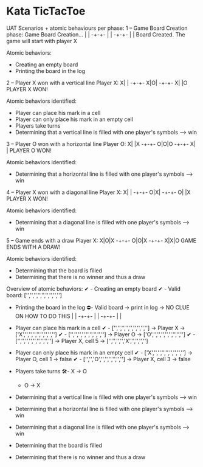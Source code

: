 # Kata TicTacToe
UAT Scenarios + atomic behaviours per phase:
1 – Game Board Creation phase:
Game Board Creation…
| |
-+-+-
| |
-+-+-
| |
Board Created.
The game will start with player X

Atomic behaviors:
- Creating an empty board
- Printing the board in the log

2 – Player X won with a vertical line
Player X:
X| |
-+-+-
X|O|
-+-+-
X| |O
PLAYER X WON!

Atomic behaviors identified:
- Player can place his mark in a cell
- Player can only place his mark in an empty cell
- Players take turns
- Determining that a vertical line is filled with one player's symbols --> win

3 – Player O won with a horizontal line
Player O:
X| |X
-+-+-
O|O|O
-+-+-
X| |
PLAYER O WON!

Atomic behaviors identified:
- Determining that a horizontal line is filled with one player's symbols --> win

4 – Player X won with a diagonal line
Player X:
X| |
-+-+-
O|X|
-+-+-
O| |X
PLAYER X WON!

Atomic behaviors identified:
- Determining that a diagonal line is filled with one player's symbols --> win

5 – Game ends with a draw
Player X:
X|O|X
-+-+-
O|O|X
-+-+-
X|X|O
GAME ENDS WITH A DRAW!

Atomic behaviors identified:
- Determining that the board is filled
- Determining that there is no winner and thus a draw


Overview of atomic behaviors:
✔ - Creating an empty board
    ✔ - Valid board: ['','','','','','','','','']

- Printing the board in the log
⛔- Valid board -> print in log -> NO CLUE ON HOW TO DO THIS
                    | |
                    -+-+-
                    | |
                    -+-+-
                    | |

- Player can place his mark in a cell
   ✔ - ['','','','','','','','',''] -> Player X -> ['X','','','','','','','','']
   ✔ - ['','','','','','','','',''] -> Player O -> ['O','','','','','','','','']
   ✔ - ['','','','','','','','',''] -> Player X, cell 5 -> ['','','','','X','','','','']

- Player can only place his mark in an empty cell
   ✔ - ['X','','','','','','','',''] -> Player O, cell 1 -> false
   ✔ - ['','','O','','','','','',''] -> Player X, cell 3 -> false

- Players take turns
    🛠- X -> O
    - O -> X

- Determining that a vertical line is filled with one player's symbols --> win
- Determining that a horizontal line is filled with one player's symbols --> win
- Determining that a diagonal line is filled with one player's symbols --> win
- Determining that the board is filled
- Determining that there is no winner and thus a draw